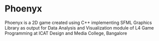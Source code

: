 # Phoenyx
Phoenyx is a 2D game created using C++ implementing SFML Graphics Library as output for Data Analysis and Visualization module of L4 Game Programming at ICAT Design and Media College, Bangalore
